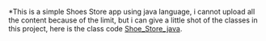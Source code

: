 *This is a simple Shoes Store app using java language, i cannot upload all the content because of the limit, but i can give a little shot of the classes in this project, here is the class code [Shoe_Store_java](https://github.com/csedestroyer/Shoes_Store_java/tree/main).


